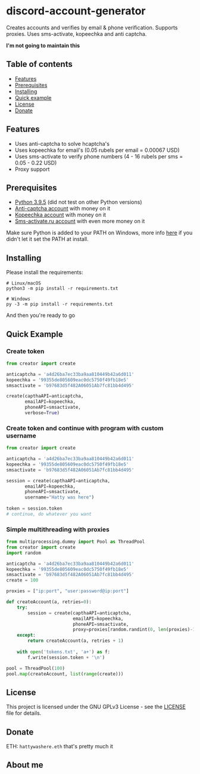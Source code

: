 # discord-account-generator
Creates accounts and verifies by email & phone verification. Supports proxies. Uses sms-activate, kopeechka and anti captcha.

**I'm not going to maintain this**

## Table of contents
* [Features](#features)
* [Prerequisites](#prerequisites)
* [Installing](#installing)
* [Quick example](#quick-example)
* [License](#license)
* [Donate](#donate)

## Features
* Uses anti-captcha to solve hcaptcha's
* Uses kopeechka for email's (0.05 rubels per email = 0.00067 USD)
* Uses sms-activate to verify phone numbers (4 - 16 rubels per sms = 0.05 - 0.22 USD)
* Proxy support

## Prerequisites
* [Python 3.9.5](https://www.python.org/downloads/) (did not test on other Python versions)
* [Anti-captcha account](https://anti-captcha.com/) with money on it
* [Kopeechka account](https://kopeechka.store/) with money on it
* [Sms-activate.ru account](https://sms-activate.ru/en/) with even more money on it

Make sure Python is added to your PATH on Windows, more info [here](https://superuser.com/questions/143119/how-do-i-add-python-to-the-windows-path) if you didn't let it set the PATH at install.

## Installing
Please install the requirements:
```
# Linux/macOS
python3 -m pip install -r requirements.txt

# Windows
py -3 -m pip install -r requirements.txt
```
And then you're ready to go

## Quick Example
### Create token
```py
from creator import create

anticaptcha = 'a4d26ba7ec33ba9aa810449b42a6d011'
kopeechka = '99355de805609eac0dc5750f49fb18e5'
smsactivate = 'b97683d5f482A06051Ab7fc81bb4d495'

create(capthaAPI=anticaptcha,
       emailAPI=kopeechka,
       phoneAPI=smsactivate,
       verbose=True)
```

### Create token and continue with program with custom username
```py
from creator import create

anticaptcha = 'a4d26ba7ec33ba9aa810449b42a6d011'
kopeechka = '99355de805609eac0dc5750f49fb18e5'
smsactivate = 'b97683d5f482A06051Ab7fc81bb4d495'

session = create(capthaAPI=anticaptcha,
       emailAPI=kopeechka,
       phoneAPI=smsactivate,
       username="Hatty was here")
       
token = session.token
# continue, do whatever you want
```

### Simple multithreading with proxies
```py
from multiprocessing.dummy import Pool as ThreadPool
from creator import create
import random

anticaptcha = 'a4d26ba7ec33ba9aa810449b42a6d011'
kopeechka = '99355de805609eac0dc5750f49fb18e5'
smsactivate = 'b97683d5f482A06051Ab7fc81bb4d495'
create = 100

proxies = ["ip:port", "user:password@ip:port"]

def createAccount(a, retries=0):
    try:
        session = create(capthaAPI=anticaptcha,
                         emailAPI=kopeechka,
                         phoneAPI=smsactivate,
                         proxy=proxies[random.randint(0, len(proxies)-1)])
    except:
        return createAccount(a, retries + 1)
        
    with open('tokens.txt', 'a+') as f:
        f.write(session.token + '\n')

pool = ThreadPool(100)
pool.map(createAccount, list(range(create)))
```

## License
This project is licensed under the GNU GPLv3 License - see the [LICENSE](LICENSE) file for details.

## Donate
ETH: `hattywashere.eth`
that's pretty much it

## About me
